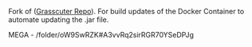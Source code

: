 Fork of ([Grasscuter Repo](https://github.com/Grasscutters/Grasscutter)).
For build updates of the Docker Container to automate updating the .jar file.

MEGA - /folder/oW9SwRZK#A3vvRq2sirRGR70YSeDPJg
